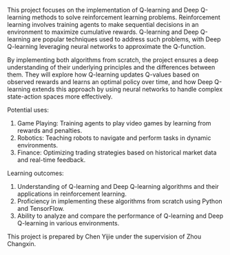 This project focuses on the implementation of Q-learning and Deep Q-learning methods to solve reinforcement learning problems. Reinforcement learning involves training agents to make sequential decisions in an environment to maximize cumulative rewards. Q-learning and Deep Q-learning are popular techniques used to address such problems, with Deep Q-learning leveraging neural networks to approximate the Q-function.

By implementing both algorithms from scratch, the project ensures a deep understanding of their underlying principles and the differences between them. They will explore how Q-learning updates Q-values based on observed rewards and learns an optimal policy over time, and how Deep Q-learning extends this approach by using neural networks to handle complex state-action spaces more effectively.

Potential uses:
1.	Game Playing: Training agents to play video games by learning from rewards and penalties.
2.	Robotics: Teaching robots to navigate and perform tasks in dynamic environments.
3.	Finance: Optimizing trading strategies based on historical market data and real-time feedback.

Learning outcomes:
1.	Understanding of Q-learning and Deep Q-learning algorithms and their applications in reinforcement learning.
2.	Proficiency in implementing these algorithms from scratch using Python and TensorFlow.
3.	Ability to analyze and compare the performance of Q-learning and Deep Q-learning in various environments.

This project is prepared by Chen Yijie under the supervision of Zhou Changxin.
